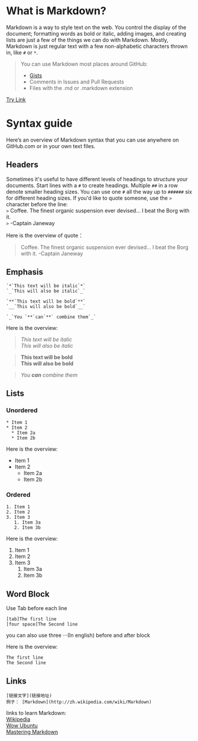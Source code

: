 # What is Markdown?
Markdown is a way to style text on the web. You control the display of the document; formatting words as bold or italic, adding  images, and creating lists are just a few of the things we can do with Markdown. Mostly, Markdown is just regular text with a few  non-alphabetic characters thrown in, like `#` or `*`.

> You can use Markdown most places around GitHub:
> - [Gists](https://gist.github.com/)
> - Comments in Issues and Pull Requests
> - Files with the .md or .markdown extension

[Try Link](Details/Try.md) 	
# Syntax guide
Here’s an overview of Markdown syntax that you can use anywhere on GitHub.com or in your own text files.

## Headers
Sometimes it's useful to have different levels of headings to structure your documents. Start lines with a `#` to create headings. Multiple `##` in a row denote smaller heading sizes.
You can use one `#` all the way up to `######` six for different heading sizes.
If you'd like to quote someone, use the  `>` character before the line:  
`>` Coffee. The finest organic suspension ever devised... I beat the Borg with it.  
`>` -Captain Janeway

Here is the overview of quote：
> Coffee. The finest organic suspension ever devised... I beat the Borg with it.
> -Captain Janeway

## Emphasis
```
`*`This text will be italic`*`
`_`This will also be italic`_`

`**`This text will be bold`**`
`__`This will also be bold`__`

`_`You `**`can`**` combine them`_`
```
Here is the overview:</br>
> *This text will be italic*  
> _This will also be italic_

> **This text will be bold**  
> __This will also be bold__

> _You **can** combine them_

## Lists
### Unordered
```
* Item 1
* Item 2
  * Item 2a
  * Item 2b
```
Here is the overview:  
* Item 1
* Item 2
  * Item 2a
  * Item 2b

### Ordered
```
1. Item 1
2. Item 2
3. Item 3
   1. Item 3a
   2. Item 3b
```
Here is the overview:  
1. Item 1
2. Item 2
3. Item 3
   1. Item 3a
   2. Item 3b

## Word Block
Use Tab before each line  
```
[tab]The first line
[four space]The Second line
```
you can also use three ···(In english) before and after block

Here is the overview:  

    The first line  
    The Second line

## Links
```
[链接文字](链接地址)
例子： [Markdown](http://zh.wikipedia.com/wiki/Markdown)
```

links to learn Markdown:  
[Wikipedia](http://zh.wikipedia.com/wiki/Markdown)  
[Wow Ubuntu](http://wowubuntu.com/markdown/#autoescape)  
[Mastering Markdown](https://guides.github.com/features/mastering-markdown/)  

